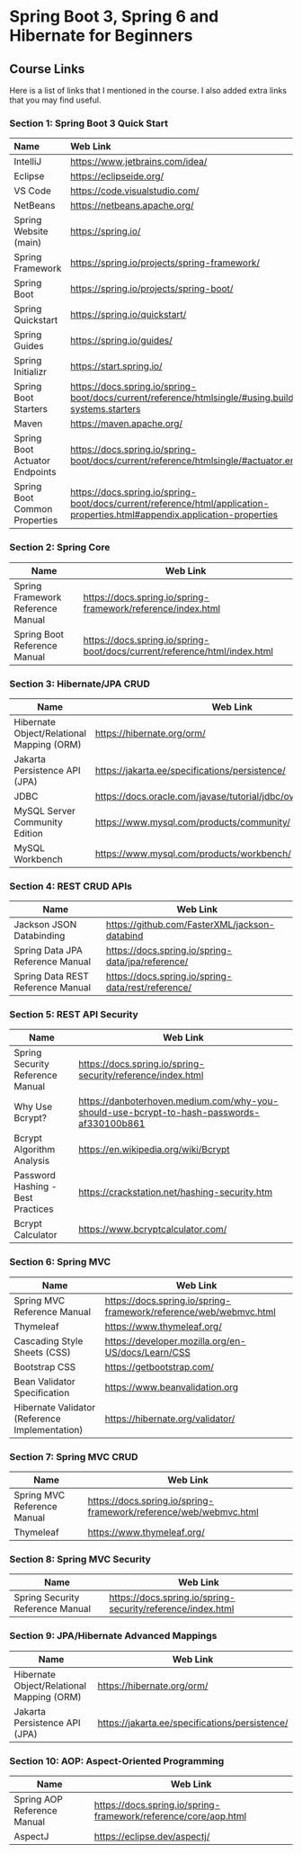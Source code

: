 # Spring Boot 3, Spring 6 and Hibernate for Beginners
## Course Links

Here is a list of links that I mentioned in the course. I also added extra links that you may find useful.

### Section 1: Spring Boot 3 Quick Start

| Name       | Web Link       |    
|:------------- |:-------------|
| IntelliJ      | https://www.jetbrains.com/idea/ |
| Eclipse      | https://eclipseide.org/      |
| VS Code | https://code.visualstudio.com/      | 
| NetBeans | https://netbeans.apache.org/      | 
| Spring Website (main) | https://spring.io/ |
| Spring Framework | https://spring.io/projects/spring-framework/ |
| Spring Boot | https://spring.io/projects/spring-boot/ |
| Spring Quickstart | https://spring.io/quickstart/ |
| Spring Guides | https://spring.io/guides/ |
| Spring Initializr | https://start.spring.io/ |
| Spring Boot Starters | https://docs.spring.io/spring-boot/docs/current/reference/htmlsingle/#using.build-systems.starters |
| Maven | https://maven.apache.org/ |
| Spring Boot Actuator Endpoints | https://docs.spring.io/spring-boot/docs/current/reference/htmlsingle/#actuator.endpoints |
| Spring Boot Common Properties | https://docs.spring.io/spring-boot/docs/current/reference/html/application-properties.html#appendix.application-properties |

### Section 2: Spring Core

| Name       | Web Link       |    
| ------------- |-------------|
| Spring Framework Reference Manual      | https://docs.spring.io/spring-framework/reference/index.html |
| Spring Boot Reference Manual      | https://docs.spring.io/spring-boot/docs/current/reference/html/index.html      |


### Section 3: Hibernate/JPA CRUD

| Name       | Web Link       |    
| ------------- |-------------|
| Hibernate Object/Relational Mapping (ORM)      | https://hibernate.org/orm/ |
| Jakarta Persistence API (JPA)      | https://jakarta.ee/specifications/persistence/  |
| JDBC | https://docs.oracle.com/javase/tutorial/jdbc/overview/index.html |
| MySQL Server Community Edition | https://www.mysql.com/products/community/ |
| MySQL Workbench | https://www.mysql.com/products/workbench/ |


### Section 4: REST CRUD APIs

| Name       | Web Link       |    
| ------------- |-------------|
| Jackson JSON Databinding | https://github.com/FasterXML/jackson-databind |
| Spring Data JPA Reference Manual | https://docs.spring.io/spring-data/jpa/reference/ |
| Spring Data REST Reference Manual | https://docs.spring.io/spring-data/rest/reference/ |


### Section 5: REST API Security

| Name       | Web Link       |    
| ------------- |-------------|
| Spring Security Reference Manual | https://docs.spring.io/spring-security/reference/index.html |
| Why Use Bcrypt? | https://danboterhoven.medium.com/why-you-should-use-bcrypt-to-hash-passwords-af330100b861 |
| Bcrypt Algorithm Analysis | https://en.wikipedia.org/wiki/Bcrypt |
| Password Hashing - Best Practices | https://crackstation.net/hashing-security.htm |
| Bcrypt Calculator | https://www.bcryptcalculator.com/ | 


### Section 6: Spring MVC

| Name       | Web Link       |    
| ------------- |-------------|
| Spring MVC Reference Manual | https://docs.spring.io/spring-framework/reference/web/webmvc.html |
| Thymeleaf | https://www.thymeleaf.org/ |
| Cascading Style Sheets (CSS) | https://developer.mozilla.org/en-US/docs/Learn/CSS |
| Bootstrap CSS | https://getbootstrap.com/ |
| Bean Validator Specification | https://www.beanvalidation.org |
| Hibernate Validator (Reference Implementation) | https://hibernate.org/validator/ |

### Section 7: Spring MVC CRUD

| Name       | Web Link       |    
| ------------- |-------------|
| Spring MVC Reference Manual | https://docs.spring.io/spring-framework/reference/web/webmvc.html |
| Thymeleaf | https://www.thymeleaf.org/ |

### Section 8: Spring MVC Security

| Name       | Web Link       |    
| ------------- |-------------|
| Spring Security Reference Manual | https://docs.spring.io/spring-security/reference/index.html |



### Section 9: JPA/Hibernate Advanced Mappings

| Name       | Web Link       |    
| ------------- |-------------|
| Hibernate Object/Relational Mapping (ORM)      | https://hibernate.org/orm/ |
| Jakarta Persistence API (JPA)      | https://jakarta.ee/specifications/persistence/  |


### Section 10: AOP: Aspect-Oriented Programming

| Name       | Web Link       |    
| ------------- |-------------|
| Spring AOP Reference Manual | https://docs.spring.io/spring-framework/reference/core/aop.html |
| AspectJ      | https://eclipse.dev/aspectj/  |